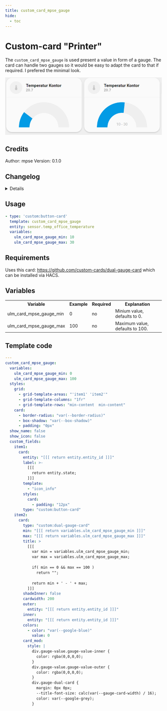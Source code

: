 ```yaml
---
title: custom_card_mpse_gauge
hide:
  - toc
---
```

<!-- markdownlint-disable MD046 -->

# Custom-card "Printer"

The `custom_card_mpse_gauge` is used present a value in form of a gauge. The card can handle two gauges so it would be easy to adapt the card to that if required. I prefered the minimal look.

![Printer](../../assets/img/custom_gauge.png)

## Credits

Author: mpse
Version: 0.1.0

## Changelog

<details>
Initial release.
</details>

## Usage

```yaml
- type: 'custom:button-card'
  template: custom_card_mpse_gauge
  entity: sensor.temp_office_temperature
  variables:
    ulm_card_mpse_gauge_min: 10
    ulm_card_mpse_gauge_max: 30
```

## Requirements

Uses this card: <https://github.com/custom-cards/dual-gauge-card> which can be installed via HACS.

## Variables

<table>
<tr>
<th>Variable</th>
<th>Example</th>
<th>Required</th>
<th>Explanation</th>
</tr>
<tr>
<td>ulm_card_mpse_gauge_min</td>
<td>0</td>
<td>no</td>
<td>Minium value, defaults to 0.</td>
</tr>
<tr>
<td>ulm_card_mpse_gauge_max</td>
<td>100</td>
<td>no</td>
<td>Maximum value, defaults to 100.</td>
</tr>
</table>

## Template code

```yaml
---
custom_card_mpse_gauge:
  variables:
    ulm_card_mpse_gauge_min: 0
    ulm_card_mpse_gauge_max: 100
  styles:
    grid:
      - grid-template-areas: "'item1' 'item2'"
      - grid-template-columns: "1fr"
      - grid-template-rows: "min-content  min-content"
    card:
      - border-radius: "var(--border-radius)"
      - box-shadow: "var(--box-shadow)"
      - padding: "0px"
  show_name: false
  show_icon: false
  custom_fields:
    item1:
      card:
        entity: "[[[ return entity.entity_id ]]]"
        label: >-
          [[[
            return entity.state;
          ]]]
        template:
          - "icon_info"
        styles:
          card:
            - padding: "12px"
        type: "custom:button-card"
    item2:
      card:
        type: "custom:dual-gauge-card"
        min: "[[[ return variables.ulm_card_mpse_gauge_min ]]]"
        max: "[[[ return variables.ulm_card_mpse_gauge_max ]]]"
        title: >
          [[[
            var min = variables.ulm_card_mpse_gauge_min;
            var max = variables.ulm_card_mpse_gauge_max;

            if( min == 0 && max == 100 )
              return "";

            return min + ' - ' + max;
          ]]]
        shadeInner: false
        cardwidth: 200
        outer:
          entity: "[[[ return entity.entity_id ]]]"
        inner:
          entity: "[[[ return entity.entity_id ]]]"
        colors:
          - color: "var(--google-blue)"
            value: 0
        card_mod:
          style: |
            div.gauge-value.gauge-value-inner {
              color: rgba(0,0,0,0);
            }
            div.gauge-value.gauge-value-outer {
              color: rgba(0,0,0,0);
            }
            div.gauge-dual-card {
              margin: 0px 0px;
              --title-font-size: calc(var(--gauge-card-width) / 16);
              color: var(--google-grey);
            }
```
